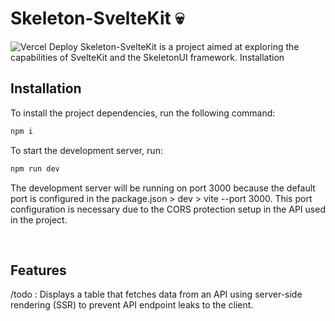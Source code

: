 # Skeleton-SvelteKit 💀
![Vercel Deploy](https://deploy-badge.vercel.app/vercel/https://skeleton-sveltekit)
Skeleton-SvelteKit is a project aimed at exploring the capabilities of SvelteKit and the SkeletonUI framework.
Installation

## Installation

To install the project dependencies, run the following command:

```bash
npm i
```

To start the development server, run:

```bash
npm run dev
```

The development server will be running on port 3000 because the default port is configured in the package.json > dev > vite --port 3000. This port configuration is necessary due to the CORS protection setup in the API used in the project.

<br>

## Features

/todo : Displays a table that fetches data from an API using server-side rendering (SSR) to prevent API endpoint leaks to the client.
